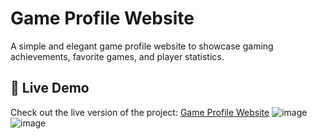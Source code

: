 # Game Profile Website

A simple and elegant game profile website to showcase gaming achievements, favorite games, and player statistics.

## 🚀 Live Demo
Check out the live version of the project: [Game Profile Website](https://vercel.com/vagilsans-projects/game-profile-website)
![image](https://github.com/user-attachments/assets/aa730bf6-9157-41df-8865-75c647c7e5a0)
![image](https://github.com/user-attachments/assets/2c73c391-cc0f-4b51-9208-5ed514af2d3d)

